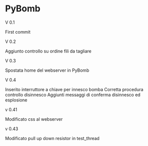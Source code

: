 # PyBomb

V 0.1

First commit


V 0.2

Aggiunto controllo su ordine fili da tagliare


V 0.3 

Spostata home del webserver in PyBomb


V 0.4

Inserito interruttore a chiave per innesco bomba
Corretta procedura controllo disinnesco 
Aggiunti messaggi di conferma disinnesco ed esplosione 

v 0.41

Modificato css al webserver

v 0.43

Modificato pull up down resistor in test_thread

